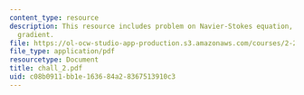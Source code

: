 ```yaml
---
content_type: resource
description: This resource includes problem on Navier-Stokes equation, and pressure
  gradient.
file: https://ol-ocw-studio-app-production.s3.amazonaws.com/courses/2-20-marine-hydrodynamics-13-021-spring-2005/c08b0911bb1e163684a28367513910c3_chall_2.pdf
file_type: application/pdf
resourcetype: Document
title: chall_2.pdf
uid: c08b0911-bb1e-1636-84a2-8367513910c3
---
```

